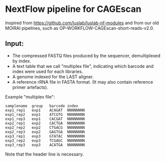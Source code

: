NextFlow pipeline for CAGEscan
==============================

Inspired from <https://github.com/luslab/luslab-nf-modules> and from our old
MOIRAI pipelines, such as OP-WORKFLOW-CAGEscan-short-reads-v2.0.

Input:
------

 - The compressed FASTQ files produced by the sequencer, demultiplexed by index.
 - A text table that we call "multiplex file", indicating which barcode
   and index were used for each libraries.
 - A genome indexed for the LAST aligner.
 - A reference rRNA file in FASTA format.
   (It may also contain reference primer artefacts).

Example "multiplex file":

```
samplename	group	barcode	index
exp1_rep1	exp1	ACAGAT	NNNNNNNN
exp1_rep2	exp1	ATCGTG	NNNNNNNN
exp1_rep3	exp1	CACGAT	NNNNNNNN
exp2_rep1	exp2	CACTGA	NNNNNNNN
exp2_rep2	exp2	CTGACG	NNNNNNNN
exp2_rep3	exp2	GAGTGA	NNNNNNNN
exp3_rep1	exp3	GTATAC	NNNNNNNN
exp3_rep2	exp3	TCGAGC	NNNNNNNN
exp3_rep3	exp3	ACATGA	NNNNNNNN
```

Note that the header line is necessary.
